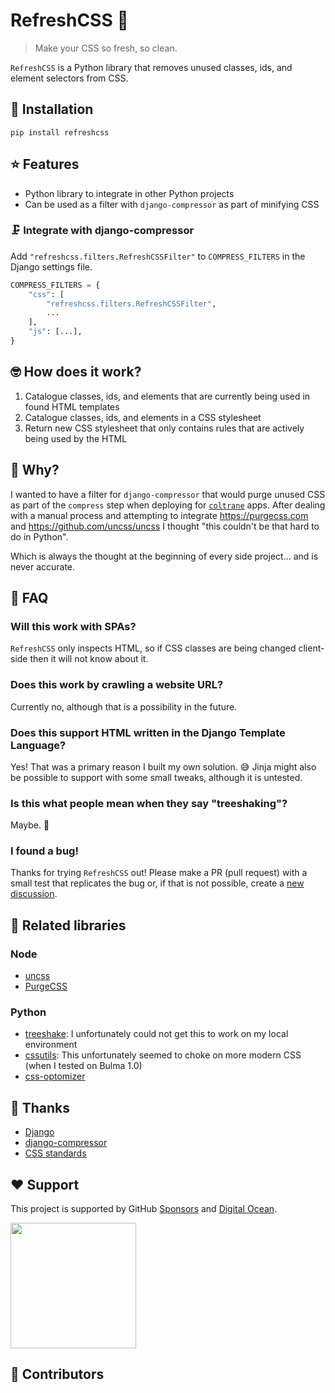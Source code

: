 # RefreshCSS 🫧

>Make your CSS so fresh, so clean.

`RefreshCSS` is a Python library that removes unused classes, ids, and element selectors from CSS.

## 🔧 Installation

`pip install refreshcss`

## ⭐️ Features

- Python library to integrate in other Python projects
- Can be used as a filter with `django-compressor` as part of minifying CSS

### 🗜️ Integrate with django-compressor

Add `"refreshcss.filters.RefreshCSSFilter"` to `COMPRESS_FILTERS` in the Django settings file.

```python
COMPRESS_FILTERS = {
    "css": [
        "refreshcss.filters.RefreshCSSFilter",
        ...
    ],
    "js": [...],
}
```

## 🤓 How does it work?

1. Catalogue classes, ids, and elements that are currently being used in found HTML templates
1. Catalogue classes, ids, and elements in a CSS stylesheet
1. Return new CSS stylesheet that only contains rules that are actively being used by the HTML

## 🧐 Why?

I wanted to have a filter for `django-compressor` that would purge unused CSS as part of the `compress` step when deploying for [`coltrane`](https://coltrane.readthedocs.io) apps. After dealing with a manual process and attempting to integrate https://purgecss.com and https://github.com/uncss/uncss I thought "this couldn't be that hard to do in Python".

Which is always the thought at the beginning of every side project... and is never accurate.

## 🙋 FAQ

### Will this work with SPAs?

`RefreshCSS` only inspects HTML, so if CSS classes are being changed client-side then it will not know about it.

### Does this work by crawling a website URL?

Currently no, although that is a possibility in the future.

### Does this support HTML written in the Django Template Language?

Yes! That was a primary reason I built my own solution. 😅 Jinja might also be possible to support with some small tweaks, although it is untested.

### Is this what people mean when they say "treeshaking"?

Maybe. 🤷

### I found a bug!

Thanks for trying `RefreshCSS` out! Please make a PR (pull request) with a small test that replicates the bug or, if that is not possible, create a [new discussion](https://github.com/adamghill/refreshcss/discussions/new?category=ideas).

## 🤘 Related libraries

### Node

- [uncss](https://github.com/uncss/uncss)
- [PurgeCSS](https://purgecss.com/)

### Python

- [treeshake](https://pypi.org/project/treeshake/): I unfortunately could not get this to work on my local environment
- [cssutils](https://pypi.org/project/cssutils/): This unfortunately seemed to choke on more modern CSS (when I tested on Bulma 1.0)
- [css-optomizer](https://github.com/hamzaehsan97/CSS-optomizer)

## 🙏 Thanks

- [Django](https://www.djangoproject.com)
- [django-compressor](https://django-compressor.readthedocs.io/)
- [CSS standards](https://www.w3.org/Style/CSS/)

## ❤️ Support

This project is supported by GitHub [Sponsors](https://github.com/sponsors/adamghill) and [Digital Ocean](https://m.do.co/c/617d629f56c0).

<p>
  <a href="https://m.do.co/c/617d629f56c0">
    <img src="https://opensource.nyc3.cdn.digitaloceanspaces.com/attribution/assets/SVG/DO_Logo_horizontal_blue.svg" width="201px">
  </a>
</p>

## 🥳 Contributors

<!-- ALL-CONTRIBUTORS-LIST:START - Do not remove or modify this section -->
<!-- prettier-ignore-start -->
<!-- markdownlint-disable -->

<!-- markdownlint-restore -->
<!-- prettier-ignore-end -->

<!-- ALL-CONTRIBUTORS-LIST:END -->
